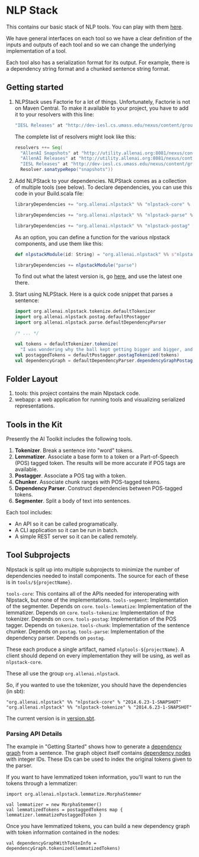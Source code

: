 # NLP Stack

This contains our basic stack of NLP tools. You can play with them [here](http://nlpstack.dev.allenai.org:8062/tools.html).

We have general interfaces on each tool so we have a clear definition of the
inputs and outputs of each tool and so we can change the underlying
implementation of a tool.

Each tool also has a serialization format for its output.  For example, there
is a dependency string format and a chunked sentence string format.

## Getting started

1.  NLPStack uses Factorie for a lot of things. Unfortunately, Factorie is not on Maven Central. To make it available to your project, you have to add it to your resolvers with this line:

    ```scala
    "IESL Releases" at "http://dev-iesl.cs.umass.edu/nexus/content/groups/public"
    ```
    The complete list of resolvers might look like this:
    ```scala
    resolvers ++= Seq(
      "AllenAI Snapshots" at "http://utility.allenai.org:8081/nexus/content/repositories/snapshots",
      "AllenAI Releases" at "http://utility.allenai.org:8081/nexus/content/repositories/releases",
      "IESL Releases" at "http://dev-iesl.cs.umass.edu/nexus/content/groups/public",
      Resolver.sonatypeRepo("snapshots"))
    ```
2.  Add NLPStack to your dependencies. NLPStack comes as a collection of multiple tools (see below). To declare dependencies, you can use this code in your Build.scala file:

    ```scala
    libraryDependencies += "org.allenai.nlpstack" %% "nlpstack-core" % "0.x"

    libraryDependencies += "org.allenai.nlpstack" %% "nlpstack-parse" % "0.x"

    libraryDependencies += "org.allenai.nlpstack" %% "nlpstack-postag" % "0.x"
    ```
    As an option, you can define a function for the various nlpstack components, and use them like this:
    ```scala
    def nlpstackModule(id: String) = "org.allenai.nlpstack" %% s"nlpstack-${id}" % "0.x"

    libraryDependencies += nlpstackModule("parse")
    ```
    To find out what the latest version is, go [here](http://utility.allenai.org:8081/nexus/content/repositories/releases/org/allenai/nlpstack/nlpstack-core_2.10/), and use the latest one there.
    
3.  Start using NLPStack. Here is a quick code snippet that parses a sentence:

    ```scala
    import org.allenai.nlpstack.tokenize.defaultTokenizer
    import org.allenai.nlpstack.postag.defaultPostagger
    import org.allenai.nlpstack.parse.defaultDependencyParser

    /* ... */

    val tokens = defaultTokenizer.tokenize(
      "I was wondering why the ball kept getting bigger and bigger, and then it hit me.")
    val postaggedTokens = defaultPostagger.postagTokenized(tokens)
    val dependencyGraph = defaultDependencyParser.dependencyGraphPostagged(postaggedTokens)
    ```

## Folder Layout

1.  tools: this project contains the main Nlpstack code.
2.  webapp: a web application for running tools and visualizing serialized
    representations.

## Tools in the Kit

Presently the AI Toolkit includes the following tools.

1.  **Tokenizer**.  Break a sentence into "word" tokens.
2.  **Lemmatizer**.  Associate a base form to a token or a Part-of-Speech (POS) tagged token.  The results will be more accurate if POS tags are available.
3.  **Postagger**.  Associate a POS tag with a token.
4.  **Chunker**.  Associate chunk ranges with POS-tagged tokens.
5.  **Dependency Parser**.  Construct dependencies between POS-tagged tokens.
6.  **Segmenter**.  Split a body of text into sentences.

Each tool includes:

* An API so it can be called programatically.
* A CLI application so it can be run in batch.
* A simple REST server so it can be called remotely.

## Tool Subprojects

Nlpstack is split up into multiple subprojects to minimize the number of
dependencies needed to install components. The source for each of these is in
`tools/${projectName}`.

`tools-core`: This contains all of the APIs needed for interoperating with Nlpstack, but none of the implementations.
`tools-segment`: Implementation of the segmenter. Depends on `core`.
`tools-lemmatize`: Implementation of the lemmatizer. Depends on `core`.
`tools-tokenize`: Implementation of the tokenizer. Depends on `core`.
`tools-postag`: Implementation of the POS tagger. Depends on `tokenize`.
`tools-chunk`: Implementation of the sentence chunker. Depends on `postag`.
`tools-parse`: Implementation of the dependency parser. Depends on `postag`.

These each produce a single artifact, named `nlptools-${projectName}`.
A client should depend on every implementation they will be using, as well as `nlpstack-core`.

These all use the group `org.allenai.nlpstack`.

So, if you wanted to use the tokenizer, you should have the dependencies (in sbt):

```
"org.allenai.nlpstack" %% "nlpstack-core" % "2014.6.23-1-SNAPSHOT"
"org.allenai.nlpstack" %% "nlpstack-tokenize" % "2014.6.23-1-SNAPSHOT"
```

The current version is in [version.sbt](version.sbt).

### Parsing API Details

The example in "Getting Started" shows how to generate a
[dependency graph](https://github.com/allenai/nlpstack/blob/master/tools/core/src/main/scala/org/allenai/nlpstack/parse/graph/DependencyGraph.scala)
from a sentence. The graph object itself contains [dependency nodes](https://github.com/allenai/nlpstack/blob/master/tools/core/src/main/scala/org/allenai/nlpstack/parse/graph/DependencyNode.scala)
with integer IDs. These IDs can be used to index the original tokens given to the parser.

If you want to have lemmatized token information, you'll want to run the tokens through a lemmatizer:
```
import org.allenai.nlpstack.lemmatize.MorphaStemmer

val lemmatizer = new MorphaStemmer()
val lemmatizedTokens = postaggedTokens map { lemmatizer.lemmatizePostaggedToken }
```

Once you have lemmatized tokens, you can build a new dependency graph with token information contained in the nodes:
```
val dependencyGraphWithTokenInfo = dependencyGraph.tokenized(lemmatizedTokens)
```
